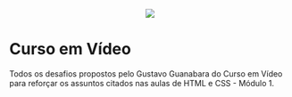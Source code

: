 <p align="center">
  <img src="https://user-images.githubusercontent.com/107057243/186021023-9ccb8272-f536-4064-8241-036e6ec8063a.png">
</p>

# Curso em Vídeo
<p>
  Todos os desafios propostos pelo Gustavo Guanabara do Curso em Vídeo para reforçar os assuntos citados nas aulas de HTML e CSS - Módulo 1.
 </p>
 
